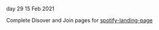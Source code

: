 day 29 15 Feb 2021

Complete Disover and Join pages for [spotify-landing-page](https://eojeah.github.io)
